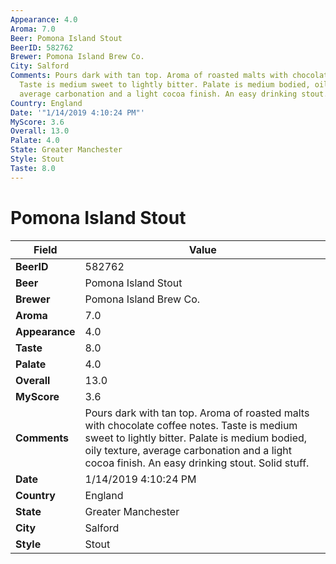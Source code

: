 ```yaml
---
Appearance: 4.0
Aroma: 7.0
Beer: Pomona Island Stout
BeerID: 582762
Brewer: Pomona Island Brew Co.
City: Salford
Comments: Pours dark with tan top. Aroma of roasted malts with chocolate coffee notes.
  Taste is medium sweet to lightly bitter. Palate is medium bodied, oily texture,
  average carbonation and a light cocoa finish. An easy drinking stout. Solid stuff.
Country: England
Date: '"1/14/2019 4:10:24 PM"'
MyScore: 3.6
Overall: 13.0
Palate: 4.0
State: Greater Manchester
Style: Stout
Taste: 8.0
---
```


# Pomona Island Stout

| Field         | Value |
|---------------|-------|
| **BeerID** | 582762 |
| **Beer** | Pomona Island Stout |
| **Brewer** | Pomona Island Brew Co. |
| **Aroma** | 7.0 |
| **Appearance** | 4.0 |
| **Taste** | 8.0 |
| **Palate** | 4.0 |
| **Overall** | 13.0 |
| **MyScore** | 3.6 |
| **Comments** | Pours dark with tan top. Aroma of roasted malts with chocolate coffee notes. Taste is medium sweet to lightly bitter. Palate is medium bodied, oily texture, average carbonation and a light cocoa finish. An easy drinking stout. Solid stuff. |
| **Date** | 1/14/2019 4:10:24 PM |
| **Country** | England |
| **State** | Greater Manchester |
| **City** | Salford |
| **Style** | Stout |
